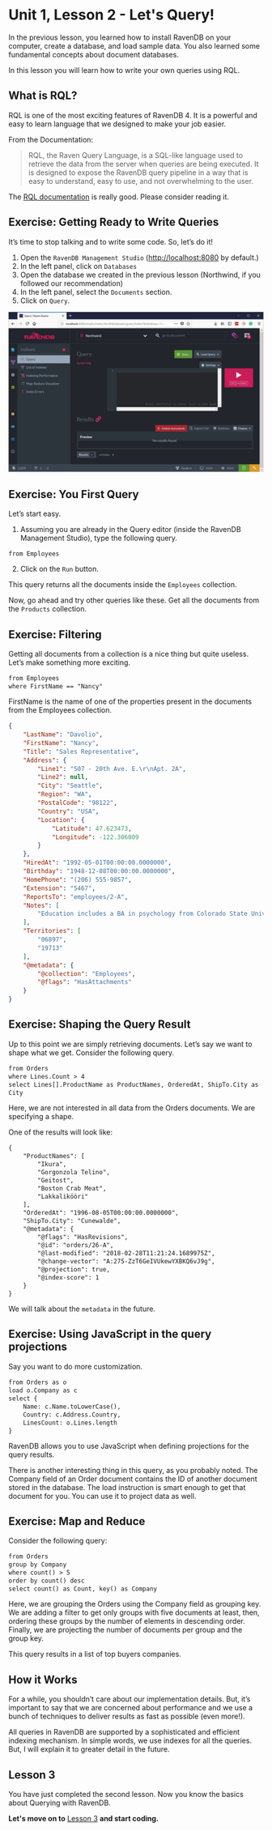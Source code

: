 # Unit 1, Lesson 2 - Let's Query!

In the previous lesson, you learned how to install RavenDB on your computer,
create a database, and load sample data. You also learned some fundamental
concepts about document databases.

In this lesson you will learn how to write your own queries using RQL.

## What is RQL?

RQL is one of the most exciting features of RavenDB 4. It is a powerful and easy to
learn language that we designed to make your job easier.

From the Documentation:

>RQL, the Raven Query Language, is a SQL-like language used to retrieve the data
from the server when queries are being executed. It is designed to expose the RavenDB
query pipeline in a way that is easy to understand, easy to use, and not 
overwhelming to the user.

The [RQL documentation](https://ravendb.net/docs/article-page/4.0/csharp/indexes/querying/what-is-rql)
is really good. Please consider reading it.


## Exercise: Getting Ready to Write Queries

It’s time to stop talking and to write some code. So, let’s do it!

1.  Open the `RavenDB Management Studio` (<http://localhost:8080> by default.)
2.  In the left panel, click on `Databases`
3.  Open the database we created in the previous lesson (Northwind, if you
    followed our recommendation)
4.  In the left panel, select the `Documents` section.
5.  Click on `Query`.

![](media/23k4h1k2j4hk24kh12khj243.png)

## Exercise: You First Query

Let’s start easy.

1.  Assuming you are already in the Query editor (inside the RavenDB Management
    Studio), type the following query.

```
from Employees
```
2.  Click on the `Run` button.

This query returns all the documents inside the `Employees` collection. 

Now, go ahead and try other queries like these. Get all the documents from the `Products` collection.

## Exercise: Filtering

Getting all documents from a collection is a nice thing but quite useless. Let’s make something more exciting.
  
```
from Employees
where FirstName == "Nancy"
```

FirstName is the name of one of the properties present in the documents from the Employees collection.

```json
{
    "LastName": "Davolio",
    "FirstName": "Nancy",
    "Title": "Sales Representative",
    "Address": {
        "Line1": "507 - 20th Ave. E.\r\nApt. 2A",
        "Line2": null,
        "City": "Seattle",
        "Region": "WA",
        "PostalCode": "98122",
        "Country": "USA",
        "Location": {
            "Latitude": 47.623473,
            "Longitude": -122.306009
        }
    },
    "HiredAt": "1992-05-01T00:00:00.0000000",
    "Birthday": "1948-12-08T00:00:00.0000000",
    "HomePhone": "(206) 555-9857",
    "Extension": "5467",
    "ReportsTo": "employees/2-A",
    "Notes": [
        "Education includes a BA in psychology from Colorado State University in 1970.  She also completed \"The Art of the Cold Call.\"  Nancy is a member of Toastmasters International."
    ],
    "Territories": [
        "06897",
        "19713"
    ],
    "@metadata": {
        "@collection": "Employees",
        "@flags": "HasAttachments"
    }
}
```

## Exercise: Shaping the Query Result

Up to this point we are simply retrieving documents. Let’s say we want to shape what we get. Consider the following query.

```
from Orders
where Lines.Count > 4
select Lines[].ProductName as ProductNames, OrderedAt, ShipTo.City as City
```

Here, we are not interested in all data from the Orders documents. We are specifying a shape.

One of the results will look like:

```
{
    "ProductNames": [
        "Ikura",
        "Gorgonzola Telino",
        "Geitost",
        "Boston Crab Meat",
        "Lakkalikööri"
    ],
    "OrderedAt": "1996-08-05T00:00:00.0000000",
    "ShipTo.City": "Cunewalde",
    "@metadata": {
        "@flags": "HasRevisions",
        "@id": "orders/26-A",
        "@last-modified": "2018-02-28T11:21:24.1689975Z",
        "@change-vector": "A:275-ZzT6GeIVUkewYXBKQ6vJ9g",
        "@projection": true,
        "@index-score": 1
    }
}
```

We will talk about the `metadata` in the future.

## Exercise: Using JavaScript in the query projections

Say you want to do more customization.

```
from Orders as o
load o.Company as c
select {
    Name: c.Name.toLowerCase(),
    Country: c.Address.Country,
    LinesCount: o.Lines.length
}
```
RavenDB allows you to use JavaScript when defining projections for the query results.

There is another interesting thing in this query, as you probably noted. The
Company field of an Order document contains the ID of another document stored in
the database. The load instruction is smart enough to get that document for you.
You can use it to project data as well.

## Exercise: Map and Reduce

Consider the following query:

```
from Orders
group by Company
where count() > 5
order by count() desc
select count() as Count, key() as Company
```

Here, we are grouping the Orders using the Company field as
grouping key. We are adding a filter to get only groups with five documents
at least, then, ordering these groups by the number of elements in descending
order. Finally, we are projecting the number of documents per group and the
group key.

This query results in a list of top buyers companies.

## How it Works

For a while, you shouldn’t care about our implementation details. But, it’s
important to say that we are concerned about performance and we use a bunch of
techniques to deliver results as fast as possible (even more!).

All queries in RavenDB are supported by a sophisticated and efficient indexing
mechanism. In simple words, we use indexes for all the queries. But, I will
explain it to greater detail in the future.

## Lesson 3

You have just completed the second lesson. Now you know the basics about Querying with RavenDB. 

**Let's move on to** [Lesson 3](../lesson3/README.md) **and start coding.**
